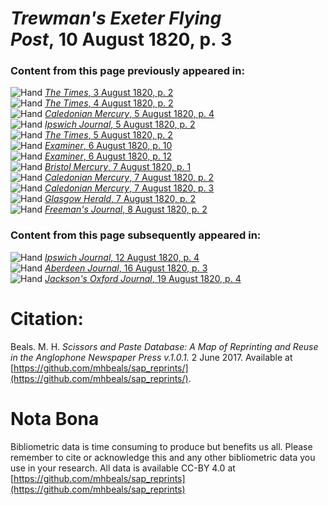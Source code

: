 # *Trewman's Exeter Flying Post*, 10 August 1820, p. 3  
  
### Content from this page previously appeared in:  
![Hand](http://scissorsandpaste.net/wp-content/uploads/2017/06/smallhandpointer.png) [*The Times*, 3 August 1820, p. 2](https://mhbeals.github.io/sap_html/The-Times/The-Times-3-August-1820-p-2)  
![Hand](http://scissorsandpaste.net/wp-content/uploads/2017/06/smallhandpointer.png) [*The Times*, 4 August 1820, p. 2](https://mhbeals.github.io/sap_html/The-Times/The-Times-4-August-1820-p-2)  
![Hand](http://scissorsandpaste.net/wp-content/uploads/2017/06/smallhandpointer.png) [*Caledonian Mercury*, 5 August 1820, p. 4](https://mhbeals.github.io/sap_html/Caledonian-Mercury/Caledonian-Mercury-5-August-1820-p-4)  
![Hand](http://scissorsandpaste.net/wp-content/uploads/2017/06/smallhandpointer.png) [*Ipswich Journal*, 5 August 1820, p. 2](https://mhbeals.github.io/sap_html/Ipswich-Journal/Ipswich-Journal-5-August-1820-p-2)  
![Hand](http://scissorsandpaste.net/wp-content/uploads/2017/06/smallhandpointer.png) [*The Times*, 5 August 1820, p. 2](https://mhbeals.github.io/sap_html/The-Times/The-Times-5-August-1820-p-2)  
![Hand](http://scissorsandpaste.net/wp-content/uploads/2017/06/smallhandpointer.png) [*Examiner*, 6 August 1820, p. 10](https://mhbeals.github.io/sap_html/Examiner/Examiner-6-August-1820-p-10)  
![Hand](http://scissorsandpaste.net/wp-content/uploads/2017/06/smallhandpointer.png) [*Examiner*, 6 August 1820, p. 12](https://mhbeals.github.io/sap_html/Examiner/Examiner-6-August-1820-p-12)  
![Hand](http://scissorsandpaste.net/wp-content/uploads/2017/06/smallhandpointer.png) [*Bristol Mercury*, 7 August 1820, p. 1](https://mhbeals.github.io/sap_html/Bristol-Mercury/Bristol-Mercury-7-August-1820-p-1)  
![Hand](http://scissorsandpaste.net/wp-content/uploads/2017/06/smallhandpointer.png) [*Caledonian Mercury*, 7 August 1820, p. 2](https://mhbeals.github.io/sap_html/Caledonian-Mercury/Caledonian-Mercury-7-August-1820-p-2)  
![Hand](http://scissorsandpaste.net/wp-content/uploads/2017/06/smallhandpointer.png) [*Caledonian Mercury*, 7 August 1820, p. 3](https://mhbeals.github.io/sap_html/Caledonian-Mercury/Caledonian-Mercury-7-August-1820-p-3)  
![Hand](http://scissorsandpaste.net/wp-content/uploads/2017/06/smallhandpointer.png) [*Glasgow Herald*, 7 August 1820, p. 2](https://mhbeals.github.io/sap_html/Glasgow-Herald/Glasgow-Herald-7-August-1820-p-2)  
![Hand](http://scissorsandpaste.net/wp-content/uploads/2017/06/smallhandpointer.png) [*Freeman's Journal*, 8 August 1820, p. 2](https://mhbeals.github.io/sap_html/Freeman's-Journal/Freeman's-Journal-8-August-1820-p-2)  
  
### Content from this page subsequently appeared in:  
![Hand](http://scissorsandpaste.net/wp-content/uploads/2017/06/smallhandpointer.png) [*Ipswich Journal*, 12 August 1820, p. 4](https://mhbeals.github.io/sap_html/Ipswich-Journal/Ipswich-Journal-12-August-1820-p-4)  
![Hand](http://scissorsandpaste.net/wp-content/uploads/2017/06/smallhandpointer.png) [*Aberdeen Journal*, 16 August 1820, p. 3](https://mhbeals.github.io/sap_html/Aberdeen-Journal/Aberdeen-Journal-16-August-1820-p-3)  
![Hand](http://scissorsandpaste.net/wp-content/uploads/2017/06/smallhandpointer.png) [*Jackson's Oxford Journal*, 19 August 1820, p. 4](https://mhbeals.github.io/sap_html/Jackson's-Oxford-Journal/Jackson's-Oxford-Journal-19-August-1820-p-4)  


# Citation: 

Beals. M. H. *Scissors and Paste Database: A Map of Reprinting and Reuse in the Anglophone Newspaper Press v.1.0.1.* 2 June 2017. Available at [https://github.com/mhbeals/sap_reprints/](https://github.com/mhbeals/sap_reprints/). 

# Nota Bona

Bibliometric data is time consuming to produce but benefits us all. Please remember to cite or acknowledge this and any other bibliometric data you use in your research. All data is available CC-BY 4.0 at [https://github.com/mhbeals/sap_reprints](https://github.com/mhbeals/sap_reprints)